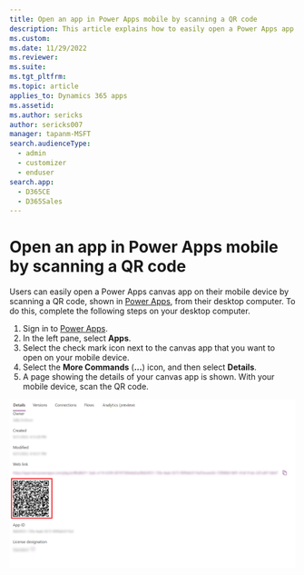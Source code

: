 ```yaml
---
title: Open an app in Power Apps mobile by scanning a QR code
description: This article explains how to easily open a Power Apps app on your mobile device from scanning a QR code from your desktop computer.
ms.custom: 
ms.date: 11/29/2022
ms.reviewer: 
ms.suite: 
ms.tgt_pltfrm: 
ms.topic: article
applies_to: Dynamics 365 apps
ms.assetid: 
ms.author: sericks
author: sericks007
manager: tapanm-MSFT
search.audienceType: 
  - admin
  - customizer
  - enduser
search.app: 
  - D365CE
  - D365Sales
---
```


# Open an app in Power Apps mobile by scanning a QR code

Users can easily open a Power Apps canvas app on their mobile device by scanning a QR code, shown in [Power Apps](https://make.powerapps.com), from their desktop computer.  To do this, complete the following steps on your desktop computer.

1. Sign in to [Power Apps](https://make.powerapps.com).
2. In the left pane, select **Apps**.
3. Select the check mark icon next to the canvas app that you want to open on your mobile device.
4. Select the **More Commands** (**...**) icon, and then select **Details**.
5. A page showing the details of your canvas app is shown. With your mobile device, scan the QR code.

  ![With your mobile device, scan the QR code.](media/QR-code.png "With your mobile device, scan the QR code.")


